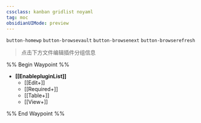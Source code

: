 ```yaml
---
cssclass: kanban gridlist noyaml
tag: moc
obsidianUIMode: preview
---
```

`button-homewp`  `button-browsevault`  `button-browsenext` `button-browserefresh`

> 点击下方文件编辑插件分组信息

%% Begin Waypoint %%
- **[[EnablepluginList]]**
	- [[Edit+]]
	- [[Required+]]
	- [[Table+]]
	- [[View+]]

%% End Waypoint %%
